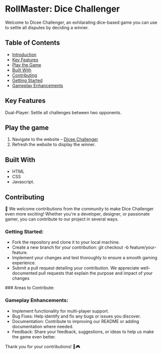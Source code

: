 # RollMaster: Dice Challenger

Welcome to Dicee Challenger, an exhilarating dice-based game you can use to settle all disputes by deciding a winner.

## Table of Contents
- [Introduction](#introduction)
- [Key Features](#key-features)
- [Play the Game](#play-the-game)
- [Built With](#built-with)
- [Contributing](#contributing)
- [Getting Started](#getting-started)
- [Gameplay Enhancements](#gameplay-enhancements)

## Key Features
Dual-Player: Settle all challenges between two opponents.

## Play the game
1. Navigate to the website – <a href="https://dicee-challenger-game.netlify.app/">Dicee Challenger</a>
2. Refresh the website to display the winner.

## Built With
<ul>
    <li>HTML</li>
    <li>CSS </li>
    <li>Javascript.</li>
</ul>

## Contributing
🚀 We welcome contributions from the community to make Dice Challenger even more exciting! Whether you're a developer, designer, or passionate gamer, you can contribute to our project in several ways.

### Getting Started:
<ul>
    <li>Fork the repository and clone it to your local machine.</li>
    <li>Create a new branch for your contribution: git checkout -b feature/your-feature.</li>
    <li>Implement your changes and test thoroughly to ensure a smooth gaming experience.</li>
    <li>Submit a pull request detailing your contribution. We appreciate well-documented pull requests that explain the purpose and impact of your changes</li>
</ul>
### Areas to Contribute:

### Gameplay Enhancements:
<ul>
    <li>Implement functionality for multi-player support.</li>
    <li>Bug Fixes: Help identify and fix any bugs or issues you discover.</li>
    <li>Documentation: Contribute to improving our README or adding documentation where needed.</li>
    <li>Feedback: Share your feedback, suggestions, or ideas to help us make the game even better.</li>
</ul>

Thank you for your contributions! 🎲🎮
